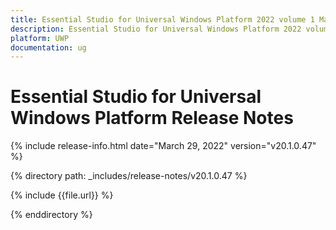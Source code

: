 ```yaml
---
title: Essential Studio for Universal Windows Platform 2022 volume 1 Main release Release Notes  
description: Essential Studio for Universal Windows Platform 2022 volume 1 Main release Release Notes  
platform: UWP
documentation: ug
---
```


# Essential Studio for Universal Windows Platform  Release Notes  

{% include release-info.html date="March 29, 2022" version="v20.1.0.47" %} 

{% directory path: _includes/release-notes/v20.1.0.47 %}

{% include {{file.url}} %}

{% enddirectory %}